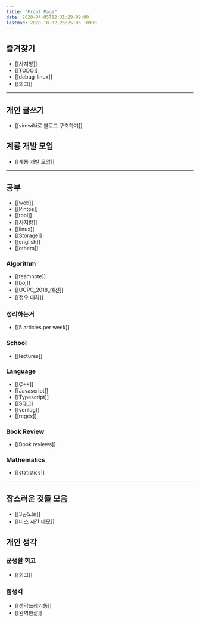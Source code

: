 ```yaml
---
title: "Front Page"
date: 2020-04-05T12:31:29+09:00
lastmod: 2020-10-02 23:25:03 +0900
---
```

## 즐겨찾기
 * [[사지방]]
 * [[TODO]]
 * [[debug-linux]]
 * [[회고]]
---
## 개인 글쓰기
 * [[vimwiki로 블로그 구축하기]]
## 계룡 개발 모임
 * [[계룡 개발 모임]]
---
## 공부
 * [[web]]
 * [[Pintos]]
 * [[tool]]
 * [[사지방]]
 * [[linux]]
 * [[Storage]]
 * [[english]]
 * [[others]]
### Algorithm
 * [[teamnote]]
 * [[boj]]
 * [[UCPC_2018_예선]]
 * [[정우 대회]]
### 정리하는거
 * [[5 articles per week]]
### School
 * [[lectures]]
### Language
 * [[C++]]
 * [[Javascript]]
 * [[Typescript]]
 * [[SQL]]
 * [[verilog]]
 * [[regex]]
### Book Review
 * [[Book reviews]]
### Mathematics
 * [[statistics]]
---
## 잡스러운 것들 모음
 * [[3공노트]]
 * [[버스 시간 메모]]
## 개인 생각
### 군생활 회고
 * [[회고]]
### 잡생각
 * [[생각쓰레기통]]
 * [[완벽한삶]]
